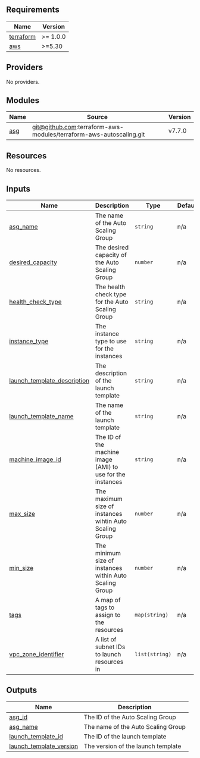 <!-- BEGIN_TF_DOCS -->
## Requirements

| Name | Version |
|------|---------|
| <a name="requirement_terraform"></a> [terraform](#requirement\_terraform) | >= 1.0.0 |
| <a name="requirement_aws"></a> [aws](#requirement\_aws) | >=5.30 |

## Providers

No providers.

## Modules

| Name | Source | Version |
|------|--------|---------|
| <a name="module_asg"></a> [asg](#module\_asg) | git@github.com:terraform-aws-modules/terraform-aws-autoscaling.git | v7.7.0 |

## Resources

No resources.

## Inputs

| Name | Description | Type | Default | Required |
|------|-------------|------|---------|:--------:|
| <a name="input_asg_name"></a> [asg\_name](#input\_asg\_name) | The name of the Auto Scaling Group | `string` | n/a | yes |
| <a name="input_desired_capacity"></a> [desired\_capacity](#input\_desired\_capacity) | The desired capacity of the Auto Scaling Group | `number` | n/a | yes |
| <a name="input_health_check_type"></a> [health\_check\_type](#input\_health\_check\_type) | The health check type for the Auto Scaling Group | `string` | n/a | yes |
| <a name="input_instance_type"></a> [instance\_type](#input\_instance\_type) | The instance type to use for the instances | `string` | n/a | yes |
| <a name="input_launch_template_description"></a> [launch\_template\_description](#input\_launch\_template\_description) | The description of the launch template | `string` | n/a | yes |
| <a name="input_launch_template_name"></a> [launch\_template\_name](#input\_launch\_template\_name) | The name of the launch template | `string` | n/a | yes |
| <a name="input_machine_image_id"></a> [machine\_image\_id](#input\_machine\_image\_id) | The ID of the machine image (AMI) to use for the instances | `string` | n/a | yes |
| <a name="input_max_size"></a> [max\_size](#input\_max\_size) | The maximum size of instances wihtin Auto Scaling Group | `number` | n/a | yes |
| <a name="input_min_size"></a> [min\_size](#input\_min\_size) | The minimum size of instances within Auto Scaling Group | `number` | n/a | yes |
| <a name="input_tags"></a> [tags](#input\_tags) | A map of tags to assign to the resources | `map(string)` | n/a | yes |
| <a name="input_vpc_zone_identifier"></a> [vpc\_zone\_identifier](#input\_vpc\_zone\_identifier) | A list of subnet IDs to launch resources in | `list(string)` | n/a | yes |

## Outputs

| Name | Description |
|------|-------------|
| <a name="output_asg_id"></a> [asg\_id](#output\_asg\_id) | The ID of the Auto Scaling Group |
| <a name="output_asg_name"></a> [asg\_name](#output\_asg\_name) | The name of the Auto Scaling Group |
| <a name="output_launch_template_id"></a> [launch\_template\_id](#output\_launch\_template\_id) | The ID of the launch template |
| <a name="output_launch_template_version"></a> [launch\_template\_version](#output\_launch\_template\_version) | The version of the launch template |
<!-- END_TF_DOCS -->